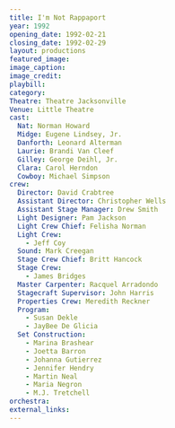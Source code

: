 ```yaml
---
title: I'm Not Rappaport
year: 1992
opening_date: 1992-02-21
closing_date: 1992-02-29
layout: productions
featured_image: 
image_caption:
image_credit:
playbill: 
category: 
Theatre: Theatre Jacksonville
Venue: Little Theatre
cast:
  Nat: Norman Howard
  Midge: Eugene Lindsey, Jr.
  Danforth: Leonard Alterman
  Laurie: Brandi Van Cleef
  Gilley: George Deihl, Jr.
  Clara: Carol Herndon
  Cowboy: Michael Simpson
crew:
  Director: David Crabtree
  Assistant Director: Christopher Wells
  Assistant Stage Manager: Drew Smith
  Light Designer: Pam Jackson
  Light Crew Chief: Felisha Norman
  Light Crew:
    - Jeff Coy
  Sound: Mark Creegan
  Stage Crew Chief: Britt Hancock
  Stage Crew:
    - James Bridges
  Master Carpenter: Racquel Arradondo
  Stagecraft Supervisor: John Harris
  Properties Crew: Meredith Reckner
  Program:
    - Susan Dekle
    - JayBee De Glicia
  Set Construction:
    - Marina Brashear
    - Joetta Barron
    - Johanna Gutierrez
    - Jennifer Hendry
    - Martin Neal
    - Maria Negron
    - M.J. Tretchell
orchestra:
external_links:
---
```

